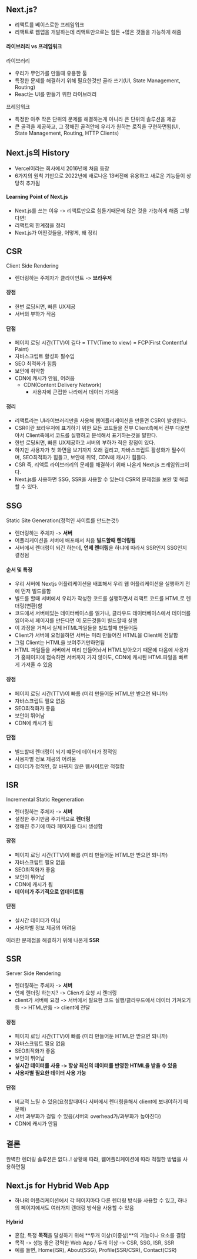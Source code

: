 ## Next.js?

- 리액트를 베이스로한 프레임워크
- 리액트로 웹앱을 개발하는데 리액트만으로는 힘든 +많은 것들을 가능하게 해줌

#### 라이브러리 vs 프레임워크

라이브러리

- 우리가 무언가를 만들때 유용한 툴
- 특정한 문제를 해결하기 위해 필요한것만 골라 쓰기(UI, State Management, Routing)
- React는 UI를 만들기 위한 라이브러리

프레임워크

- 특정한 아주 작은 단위의 문제를 해결하는게 아니라 큰 단위의 솔루션을 제공
- 큰 골격을 제공하고, 그 정해진 골격안에 우리가 원하는 로직을 구현하면됨(UI, State Management, Routing, HTTP Clients)

## Next.js의 History

- Vercel이라는 회사에서 2016년에 처음 등장
- 6가지의 원칙 기반으로 2022년에 새로나온 13버전에 유용하고 새로운 기능들이 상당히 추가됨

#### Learning Point of Next.js

- Next.js를 쓰는 이유 -> 리액트만으로 힘들기때문에 많은 것을 가능하게 해줌 그렇다면!
- 리액트의 한계점을 정리
- Next.js가 어떤것들을, 어떻게, 왜 정리

## CSR

Client Side Rendering

- 렌더링하는 주체자가 클라이언트 -> **브라우저**

#### 장점

- 한번 로딩되면, 빠른 UX제공
- 서버의 부하가 작음

#### 단점

- 페이지 로딩 시간(TTV)이 길다 = TTV(Time to view) = FCP(First Contentful Paint)
- 자바스크립트 활성화 필수임
- SEO 최적화가 힘듬
- 보안에 취약함
- CDN에 캐시가 안됨, 어려움
  - CDN(Content Delivery Network)
    - 사용자에 근접한 나라에서 데이터 가져옴

#### 정리

- 리액트라는 UI라이브러리만을 사용해 웹어플리케이션을 만들면 CSR이 발생한다.
- CSR이란 브라우저에 표기하기 위한 모든 코드들을 전부 Client측에서 전부 다운받아서 Client측에서 코드를 실행하고 분석해서 표기하는것을 말한다.
- 한번 로딩되면, 빠른 UX제공하고 서버의 부하가 적은 장점이 있다.
- 하지만 사용자가 첫 화면을 보기까지 오래 걸리고, 자바스크립트 활성화가 필수이며, SEO최적화가 힘들고, 보안에 취약, CDN에 캐시가 힘들다.
- CSR 즉, 리액트 라이브러리의 문제를 해결하기 위해 나온게 Next.js 프레임워크이다.
- Next.js를 사용하면 SSG, SSR을 사용할 수 있는데 CSR의 문제점을 보완 및 해결할 수 있다.

## SSG

Static Site Generation(정적인 사이트를 만드는것!)

- 렌더링하는 주체자 -> **서버**
- 어플리케이션을 서버에 배포해서 처음 **빌드할때 렌더링됨**
- 서버에서 렌더링이 되긴 하는데, **언제 렌더링**을 하냐에 따라서 SSR인지 SSG인지 결정됨

#### 순서 및 특징

- 우리 서버에 Nextjs 어플리케이션을 배포해서 우리 웹 어플리케이션을 실행하기 전에 먼저 빌드를함
- 빌드를 할때 서버에서 우리가 작성한 코드를 실행하면서 리액트 코드를 HTML로 렌더링(변환)함
- 코드에서 서버에있는 데이터베이스를 읽거나, 클라우드 데이터베이스에서 데이터를 읽어와서 페이지를 만든다면 이 모든것들이 빌드할때 실행
- 이 과정을 거쳐서 실제 HTML파일들을 빌드할때 만들어둠
- Client가 서버에 요청을하면 서버는 미리 만들어진 HTML을 Client에 전달함
- 그럼 Client는 HTML을 보여주기만하면됨
- HTML 파일들을 서버에서 미리 만들어놔서 HTML받아오기 때문에 다음에 사용자가 홈페이지에 접속하면 서버까지 가지 않아도, CDN에 캐시된 HTML파일을 빠르게 가져올 수 있음

#### 장점

- 페이지 로딩 시간(TTV)이 빠름 (미리 만들어둔 HTML만 받으면 되니까)
- 자바스크립트 필요 없음
- SEO최적화가 좋음
- 보안이 뛰어남
- CDN에 캐시가 됨

#### 단점

- 빌드할때 렌더링이 되기 떄문에 데이터가 정적임
- 사용자별 정보 제공의 어려움
- 데이터가 정적인, 잘 바뀌지 않은 웹사이트만 적절함

## ISR

Incremental Static Regeneration

- 렌더링하는 주체자 -> **서버**
- 설정한 주기만큼 주기적으로 **렌더링**
- 정해진 주기에 따라 페이지를 다시 생성함

#### 장점

- 페이지 로딩 시간(TTV)이 빠름 (미리 만들어둔 HTML만 받으면 되니까)
- 자바스크립트 필요 없음
- SEO최적화가 좋음
- 보안이 뛰어남
- CDN에 캐시가 됨
- **데이터가 주기적으로 업데이트됨**

#### 단점

- 실시간 데이터가 아님
- 사용자별 정보 제공의 어려움

이러한 문제점을 해결하기 위해 나온게 **SSR**

## SSR

Server Side Rendering

- 렌더링하는 주체자 -> **서버**
- 언제 렌더링 하는지? -> Clien가 요청 시 렌더링
- client가 서버에 요청 -> 서버에서 필요한 코드 실행/클라우드에서 데이터 가져오기 등 -> HTML만듦 -> client에 전달

#### 장점

- 페이지 로딩 시간(TTV)이 빠름 (미리 만들어둔 HTML만 받으면 되니까)
- 자바스크립트 필요 없음
- SEO최적화가 좋음
- 보안이 뛰어남
- **실시간 데이터를 사용 -> 항상 최신의 데이터를 반영한 HTML을 받을 수 있음**
- **사용자별 필요한 데이터 사용 가능**

#### 단점

- 비교적 느릴 수 있음(요청할때마다 서버에서 렌더링을해서 client에 보내야하기 때문에)
- 서버 과부화가 걸릴 수 있음(서버의 overhead가/과부화가 높아진다)
- CDN에 캐시가 안됨

## 결론

완벽한 렌더링 솔루션은 없다..! 상황에 따라, 웹어플리케이션에 따라 적절한 방법을 사용하면됨

## Next.js for Hybrid Web App

- 하나의 어플리케이션에서 각 페이지마다 다른 렌더링 방식을 사용할 수 있고, 하나의 페이지에서도 여러가지 렌더링 방식을 사용할 수 있음

#### Hybrid

- 혼합, 특정 **목적**을 달성하기 위해 **두개 이상(이중성)**의 기능이나 요소를 결합
- 목적 -> 성능 좋은 강력한 Web App / 두개 이상 -> CSR, SSG, ISR, SSR
- 예를 들면, Home(ISR), About(SSG), Profile(SSR/CSR), Contact(CSR)
